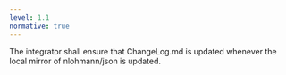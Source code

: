 ```yaml
---
level: 1.1
normative: true
---
```


 The integrator shall ensure that ChangeLog.md is updated whenever the local mirror of nlohmann/json is updated. 